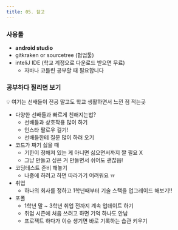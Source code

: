 ```yaml
---
title: 05. 참고
---
```


### 사용툴

- **android studio**
- gitkraken or sourcetree (협업툴)
- inteliJ IDE (학교 계정으로 다운로드 받으면 무료)
    - 자바나 코틀린 공부할 때 필요합니다

### 공부하다 질리면 보기

<aside>
💡 여기는 선배들이 전공 말고도 학교 생활하면서 느낀 점 적는곳

</aside>

- 다양한 선배들과 빠르게 친해지는법?
    - 선배들과 상호작용 많이 하기
    - 인스타 팔로우 걸기!
    - 선배들한테 질문 많이 하러 오기
- 코드가 짜기 싫을 때
    - 기한이 정해져 있는 게 아니면 싫으면서까지 짤 필요 X
    - 그냥 만들고 싶은 거 만들면서 쉬어도 괜찮음!
- 코딩테스트 준비 해놓기
    - 나중에 하려고 하면 따라가기 어려워요 ㅠ
- 취업
    - 하나의 회사를 정하고 1학년때부터 기술 스택을 업그레이드 해보기!!
- 포폴
    - 1학년 말 ~ 3학년 취업 전까지 계속 업데이트 하기
    - 취업 시즌에 처음 쓰려고 하면 기억 하나도 안남
    - 프로젝트 하다가 이슈 생기면 바로 기록하는 습관 키우기